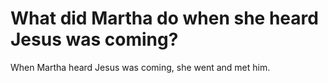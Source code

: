 # What did Martha do when she heard Jesus was coming?

When Martha heard Jesus was coming, she went and met him.
